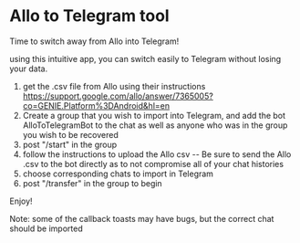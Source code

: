# Allo to Telegram tool
Time to switch away from Allo into Telegram!

using this intuitive app, you can switch easily to Telegram without losing your data.

1. get the .csv file from Allo using their instructions https://support.google.com/allo/answer/7365005?co=GENIE.Platform%3DAndroid&hl=en 
2. Create a group that you wish to import into Telegram, and add the bot AlloToTelegramBot to the chat as well as anyone who was in the group you wish to be recovered
3. post "/start" in the group
4. follow the instructions to upload the Allo csv -- Be sure to send the Allo .csv to the bot directly as to not compromise all of your chat histories 
5. choose corresponding chats to import in Telegram
6. post "/transfer" in the group to begin

Enjoy!

Note: some of the callback toasts may have bugs, but the correct chat should be imported
